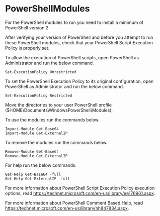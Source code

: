 # PowerShellModules

For the PowerShell modules to run you need to install a minimum of PowerShell version 2.

After verifying your version of PowerShell and before you attempt to run these PowerShell modules, check that your PowerShell Script Execution Policy is properly set.

To allow the execution of PowerShell scripts, open PowerShell as Administrator and run the below command.

```
Set-ExecutionPolicy Unrestricted
```

To set the PowerShell Execution Policy to its original configuration, open PowerShell as Administrator and run the below command.

```
Set-ExecutionPolicy Restricted
```

Move the directories to your user PowerShell profile ($HOME\Documents\WindowsPowerShell\Modules).

To use the modules run the commands below.

```
Import-Module Get-Base64
Import-Module Get-ExternalIP
```

To remove the modules run the commands below.

```
Remove-Module Get-Base64
Remove-Module Get-ExternalIP
```

For help run the below commands.

```
Get-Help Get-Base64 -full
Get-Help Get-ExternalIP -full
```


For more information about PowerShell Script Execution Policy execution options, read https://technet.microsoft.com/en-us/library/ee176961.aspx.

For more information about PowerShell Comment Based Help, read https://technet.microsoft.com/en-us/library/hh847834.aspx.
